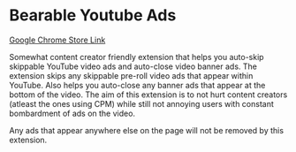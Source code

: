 # Bearable Youtube Ads

[Google Chrome Store Link](https://chrome.google.com/webstore/detail/bearable-youtube-ads/lfipafeehckhplbphaeodnhhanagbcke)

Somewhat content creator friendly extension that helps you auto-skip skippable YouTube video ads and auto-close video banner ads.
The extension skips any skippable pre-roll video ads that appear within YouTube. Also helps you auto-close any banner ads that appear at the bottom of the video. The aim of this extension is to not hurt content creators (atleast the ones using CPM) while still not annoying users with constant bombardment of ads on the video.

Any ads that appear anywhere else on the page will not be removed by this extension.